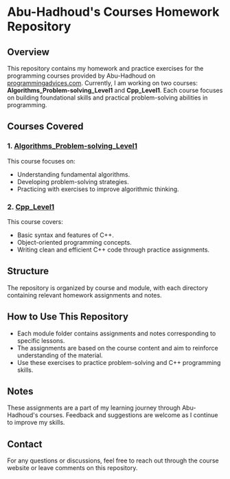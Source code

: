 # Abu-Hadhoud's Courses Homework Repository

## Overview
This repository contains my homework and practice exercises for the programming courses provided by Abu-Hadhoud on [programmingadvices.com](https://programmingadvices.com/courses/). Currently, I am working on two courses: **Algorithms_Problem-solving_Level1** and **Cpp_Level1**. Each course focuses on building foundational skills and practical problem-solving abilities in programming.

## Courses Covered
### 1. [Algorithms_Problem-solving_Level1](./Algorithms_Problem-solving_Level1/)
This course focuses on:
- Understanding fundamental algorithms.
- Developing problem-solving strategies.
- Practicing with exercises to improve algorithmic thinking.

### 2. [Cpp_Level1](./Cpp_Level1/)
This course covers:
- Basic syntax and features of C++.
- Object-oriented programming concepts.
- Writing clean and efficient C++ code through practice assignments.

## Structure
The repository is organized by course and module, with each directory containing relevant homework assignments and notes.


## How to Use This Repository
- Each module folder contains assignments and notes corresponding to specific lessons.
- The assignments are based on the course content and aim to reinforce understanding of the material.
- Use these exercises to practice problem-solving and C++ programming skills.

## Notes
These assignments are a part of my learning journey through Abu-Hadhoud's courses. Feedback and suggestions are welcome as I continue to improve my skills.

## Contact
For any questions or discussions, feel free to reach out through the course website or leave comments on this repository.
